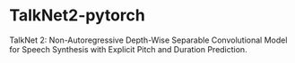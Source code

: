 # TalkNet2-pytorch
TalkNet 2: Non-Autoregressive Depth-Wise Separable Convolutional Model for Speech Synthesis with Explicit Pitch and Duration Prediction.
